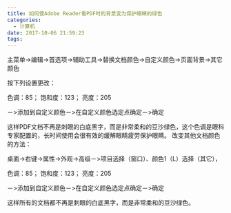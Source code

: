 ```yaml
---
title: 如何使Adobe Reader看PDF时的背景变为保护眼睛的绿色
categories:
  - 计算机
date: 2017-10-06 21:59:23
tags:
---
```


主菜单->编辑->首选项->辅助工具->替换文档颜色->自定义颜色->页面背景->其它颜色

按下列设置更改：

色调：85；
饱和度：123；
亮度：205

－>添加到自定义颜色－>在自定义颜色选定点确定－>确定

这样PDF文档不再是刺眼的白底黑字，而是非常柔和的豆沙绿色，这个色调是眼科专家配置的，长时间使用会很有效的缓解眼睛疲劳保护眼睛。
改变其他文档颜色的方法：
 
桌面->右键->属性->外观->高级－>项目选择（窗口）、颜色1（L）选择（其它），

色调：85；
饱和度：123；
亮度：205

－>添加到自定义颜色－>在自定义颜色选定点确定－>确定

这样所有的文档都不再是刺眼的白底黑字，而是非常柔和的豆沙绿色。
